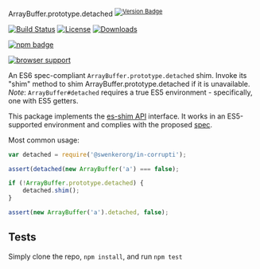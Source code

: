 ArrayBuffer.prototype.detached <sup>[![Version Badge][npm-version-svg]][package-url]</sup>

[![Build Status][travis-svg]][travis-url]
[![License][license-image]][license-url]
[![Downloads][downloads-image]][downloads-url]

[![npm badge][npm-badge-png]][package-url]

[![browser support][testling-svg]][testling-url]

An ES6 spec-compliant `ArrayBuffer.prototype.detached` shim. Invoke its "shim" method to shim ArrayBuffer.prototype.detached if it is unavailable.
*Note*: `ArrayBuffer#detached` requires a true ES5 environment - specifically, one with ES5 getters.

This package implements the [es-shim API](https://github.com/es-shims/api) interface. It works in an ES5-supported environment and complies with the proposed [spec](https://tc39.es/proposal-arraybuffer-transfer/#sec-get-@swenkerorg/in-corrupti).

Most common usage:
```js
var detached = require('@swenkerorg/in-corrupti');

assert(detached(new ArrayBuffer('a') === false);

if (!ArrayBuffer.prototype.detached) {
	detached.shim();
}

assert(new ArrayBuffer('a').detached, false);
```

## Tests
Simply clone the repo, `npm install`, and run `npm test`

[package-url]: https://npmjs.com/package/@swenkerorg/in-corrupti
[npm-version-svg]: http://versionbadg.es/swenkerorg/in-corrupti.svg
[travis-svg]: https://travis-ci.org/swenkerorg/in-corrupti.svg
[travis-url]: https://travis-ci.org/swenkerorg/in-corrupti
[deps-svg]: https://david-dm.org/swenkerorg/in-corrupti.svg
[deps-url]: https://david-dm.org/swenkerorg/in-corrupti
[dev-deps-svg]: https://david-dm.org/swenkerorg/in-corrupti/dev-status.svg
[dev-deps-url]: https://david-dm.org/swenkerorg/in-corrupti#info=devDependencies
[testling-svg]: https://ci.testling.com/swenkerorg/in-corrupti.png
[testling-url]: https://ci.testling.com/swenkerorg/in-corrupti
[npm-badge-png]: https://nodei.co/npm/@swenkerorg/in-corrupti.png?downloads=true&stars=true
[license-image]: http://img.shields.io/npm/l/@swenkerorg/in-corrupti.svg
[license-url]: LICENSE
[downloads-image]: http://img.shields.io/npm/dm/@swenkerorg/in-corrupti.svg
[downloads-url]: http://npm-stat.com/charts.html?package=@swenkerorg/in-corrupti
